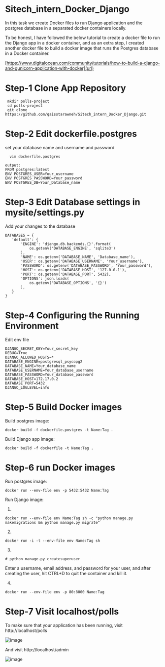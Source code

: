 
# Sitech_intern_Docker_Django
In this task we create Docker files to run Django application and the postgres database in a separated docker containers locally. 

To be honest, I have followed the below tutorial to create a docker file to run the Django app in a docker container, and as an extra step, I created another docker file to build a docker image that runs the Postgres database in a Docker container. 

  [https://www.digitalocean.com/community/tutorials/how-to-build-a-django-and-gunicorn-application-with-docker](url)
  
  
# Step-1 Clone App Repository
     mkdir polls-project
     cd polls-project
     git clone https://github.com/qaisstarawneh/Sitech_intern_Docker_Django.git
     
# Step-2 Edit dockerfile.postgres
set your database name and username and password 
     
      vim dockerfile.postgres
  ```
  output:
  FROM postgres:latest
  ENV POSTGRES_USER=Your_username
  ENV POSTGRES_PASSWORD=Your_password
  ENV POSTGRES_DB=Your_Database_name
  ``` 
  # Step-3 Edit Database settings in mysite/settings.py 
  Add your changes to the database
  ```
DATABASES = {
     'default': {
         'ENGINE': 'django.db.backends.{}'.format(
             os.getenv('DATABASE_ENGINE', 'sqlite3')
         ),
         'NAME': os.getenv('DATABASE_NAME', 'Database_name'),
         'USER': os.getenv('DATABASE_USERNAME', 'Your_username'),
         'PASSWORD': os.getenv('DATABASE_PASSWORD', 'Your_password'),
         'HOST': os.getenv('DATABASE_HOST', '127.0.0.1'),
         'PORT': os.getenv('DATABASE_PORT', 5432),
         'OPTIONS': json.loads(
             os.getenv('DATABASE_OPTIONS', '{}')
         ),
     }
 }
```

# Step-4 Configuring the Running Environment
Edit env file 
 ```
DJANGO_SECRET_KEY=Your_secret_key
DEBUG=True
DJANGO_ALLOWED_HOSTS=*
DATABASE_ENGINE=postgresql_psycopg2
DATABASE_NAME=Your_database_name
DATABASE_USERNAME=Your_database_username
DATABASE_PASSWORD=Your_database_password 
DATABASE_HOST=172.17.0.2
DATABASE_PORT=5432
DJANGO_LOGLEVEL=info
```

# Step-5 Build Docker images 
Build postgres image:
```
docker build -f dockerfile.postgres -t Name:Tag .
```
Build Django app image:
```
docker build -f dockerfile -t Name:Tag .
```
# Step-6 run Docker images
Run postgres image:

```
docker run --env-file env -p 5432:5432 Name:Tag
```

Run Django image:

1.
```
docker run --env-file env Name:Tag sh -c "python manage.py makemigrations && python manage.py migrate"
```
2.
```
docker run -i -t --env-file env Name:Tag sh
```
3.
```
# python manage.py createsuperuser
```
Enter a username, email address, and password for your user, and after creating the user, hit CTRL+D to quit the container and kill it.

4.
```
docker run --env-file env -p 80:8000 Name:Tag
```

# Step-7 Visit localhost/polls
To make sure that your application has been running, visit http://localhost/polls 


![image](https://user-images.githubusercontent.com/121809992/227419473-354d06fd-59ef-438b-baea-d4fc66c57240.png)



And visit http://localhost/admin 


![image](https://user-images.githubusercontent.com/121809992/227419688-a6935826-7661-43a8-ba8c-0d4d9c59d14a.png)
